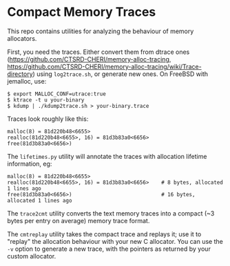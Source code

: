 # Compact Memory Traces

This repo contains utilities for analyzing the behaviour of memory allocators.

First, you need the traces.  Either convert them from dtrace ones
(https://github.com/CTSRD-CHERI/memory-alloc-tracing,
https://github.com/CTSRD-CHERI/memory-alloc-tracing/wiki/Trace-directory)
using `log2trace.sh`, or generate new ones.  On FreeBSD with jemalloc, use:
```
$ export MALLOC_CONF=utrace:true
$ ktrace -t u your-binary
$ kdump | ./kdump2trace.sh > your-binary.trace
```

Traces look roughly like this:
```
malloc(8) = 81d220b48<6655>
realloc(81d220b48<6655>, 16) = 81d3b83a0<6656>
free(81d3b83a0<6656>)
```

The `lifetimes.py` utility will annotate the traces with allocation lifetime information, eg:
```
malloc(8) = 81d220b48<6655>
realloc(81d220b48<6655>, 16) = 81d3b83a0<6656>    # 8 bytes, allocated 1 lines ago
free(81d3b83a0<6656>)                             # 16 bytes, allocated 1 lines ago
```

The `trace2cmt` utility converts the text memory traces into a compact
(~3 bytes per entry on average) memory trace format.

The `cmtreplay` utility takes the compact trace and replays it; use it to "replay" the allocation behaviour with your new C allocator.  You can use the `-v` option to generate a new trace, with the pointers as returned by your custom allocator.
